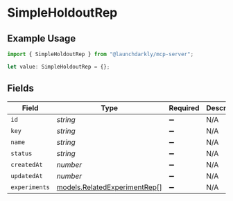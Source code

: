 # SimpleHoldoutRep

## Example Usage

```typescript
import { SimpleHoldoutRep } from "@launchdarkly/mcp-server";

let value: SimpleHoldoutRep = {};
```

## Fields

| Field                                                              | Type                                                               | Required                                                           | Description                                                        |
| ------------------------------------------------------------------ | ------------------------------------------------------------------ | ------------------------------------------------------------------ | ------------------------------------------------------------------ |
| `id`                                                               | *string*                                                           | :heavy_minus_sign:                                                 | N/A                                                                |
| `key`                                                              | *string*                                                           | :heavy_minus_sign:                                                 | N/A                                                                |
| `name`                                                             | *string*                                                           | :heavy_minus_sign:                                                 | N/A                                                                |
| `status`                                                           | *string*                                                           | :heavy_minus_sign:                                                 | N/A                                                                |
| `createdAt`                                                        | *number*                                                           | :heavy_minus_sign:                                                 | N/A                                                                |
| `updatedAt`                                                        | *number*                                                           | :heavy_minus_sign:                                                 | N/A                                                                |
| `experiments`                                                      | [models.RelatedExperimentRep](../models/relatedexperimentrep.md)[] | :heavy_minus_sign:                                                 | N/A                                                                |